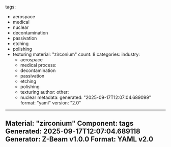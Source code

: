 tags:
  - aerospace
  - medical
  - nuclear
  - decontamination
  - passivation
  - etching
  - polishing
  - texturing
material: "zirconium"
count: 8
categories:
  industry:
    - aerospace
    - medical
  process:
    - decontamination
    - passivation
    - etching
    - polishing
    - texturing
  author:
  other:
    - nuclear
metadata:
  generated: "2025-09-17T12:07:04.689099"
  format: "yaml"
  version: "2.0"

---
Material: "zirconium"
Component: tags
Generated: 2025-09-17T12:07:04.689118
Generator: Z-Beam v1.0.0
Format: YAML v2.0
---